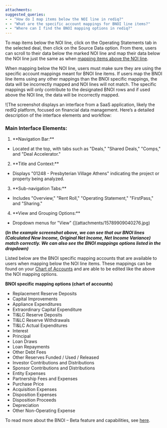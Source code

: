 ```yaml
---
attachments: 
suggested_queries:
- - "How do I map items below the NOI line in rediq?"
- - "What are the specific account mappings for BNOI line items?"
- - "Where can I find the BNOI mapping options in rediq?"
---
```

To map items below the NOI line, click on the Operating Statements tab in the selected deal, then click on the Source Data option. From there, users can scroll to their data below the marked NOI line and map their data below the NOI line just the same as when [mapping items above the NOI line](https://rediq.zendesk.com/hc/en-us/articles/360043783112-Mapping-Operating-Statements-#mapping-operating-statements-0-0).

When mapping below the NOI line, users must make sure they are using the specific account mappings meant for BNOI line items. If users map the BNOI line items using any other mappings than the BNOI specific mappings, the data will be incorrectly mapped and NOI lines will not match. The specific mappings will only contribute to the designated BNOI rows and if used above the NOI line, the data will be incorrectly mapped.

![The screenshot displays an interface from a SaaS application, likely the redIQ platform, focused on financial data management. Here’s a detailed description of the interface elements and workflow:
### Main Interface Elements:
1. \*\*Navigation Bar:\*\*
- Located at the top, with tabs such as "Deals," "Shared Deals," "Comps," and "Deal Accelerator."
2. \*\*Title and Context:\*\*
- Displays "01248 - Presbyterian Village Athens" indicating the project or property being analyzed.
3. \*\*Sub-navigation Tabs:\*\*
- Includes "Overview," "Rent Roll," "Operating Statement," "FirstPass," and "Sharing."
4. \*\*View and Grouping Options:\*\*
- Dropdown menus for "View" (](attachments/15789909040276.jpg)

**(*In the example screenshot above, we can see that our BNOI lines (Calculated New Income, Original Net Income, Net Income Variance) match correctly. We can also see the BNOI mappings options listed in the dropdown)***

Listed below are the BNOI specific mapping accounts that are available to users when mapping below the NOI line items. These mappings can be found on your [Chart of Accounts](https://rediq.zendesk.com/hc/en-us/articles/360036506651-Chart-of-Accounts) and are able to be edited like the above the NOI mapping options.

**BNOI specific mapping options (chart of accounts)**

* Replacement Reserve Deposits
* Capital Improvements
* Appliance Expenditures
* Extraordinary Capital Expenditure
* TI&LC Reserve Deposits
* TI&LC Reserve Withdrawals
* TI&LC Actual Expenditures
* Interest
* Principal
* Loan Draws
* Loan Repayments
* Other Debt Fees
* Other Reserves Funded / Used / Released
* Investor Contributions and Distributions
* Sponsor Contributions and Distributions
* Entity Expenses
* Partnership Fees and Expenses
* Purchase Price
* Acquisition Expenses
* Disposition Expenses
* Disposition Proceeds
* Depreciation
* Other Non-Operating Expense

To read more about the BNOI – Beta feature and capabilities, see [here](https://rediq.zendesk.com/hc/en-us/articles/15337174906644-Below-the-NOI-Beta#below-the-noi-beta-0-0).